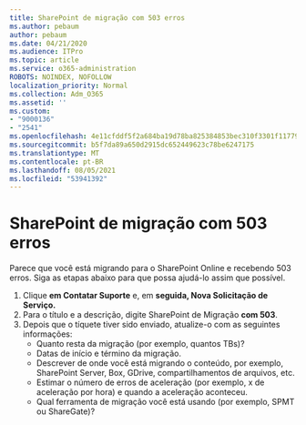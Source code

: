 ```yaml
---
title: SharePoint de migração com 503 erros
ms.author: pebaum
author: pebaum
ms.date: 04/21/2020
ms.audience: ITPro
ms.topic: article
ms.service: o365-administration
ROBOTS: NOINDEX, NOFOLLOW
localization_priority: Normal
ms.collection: Adm_O365
ms.assetid: ''
ms.custom:
- "9000136"
- "2541"
ms.openlocfilehash: 4e11cfddf5f2a684ba19d78ba825384853bec310f3301f1177971c0a04548c05
ms.sourcegitcommit: b5f7da89a650d2915dc652449623c78be6247175
ms.translationtype: MT
ms.contentlocale: pt-BR
ms.lasthandoff: 08/05/2021
ms.locfileid: "53941392"
---
```

# <a name="sharepoint-migration-throttling-with-503-errors"></a>SharePoint de migração com 503 erros

Parece que você está migrando para o SharePoint Online e recebendo 503 erros. Siga as etapas abaixo para que possa ajudá-lo assim que possível.

1. Clique **em Contatar Suporte** e, em **seguida, Nova Solicitação de Serviço.**
2. Para o título e a descrição, digite SharePoint de Migração **com 503**.
3. Depois que o tíquete tiver sido enviado, atualize-o com as seguintes informações:
    - Quanto resta da migração (por exemplo, quantos TBs)?
    - Datas de início e término da migração.
    - Descrever de onde você está migrando o conteúdo, por exemplo, SharePoint Server, Box, GDrive, compartilhamentos de arquivos, etc.
    - Estimar o número de erros de aceleração (por exemplo, x de aceleração por hora) e quando a aceleração aconteceu.
    - Qual ferramenta de migração você está usando (por exemplo, SPMT ou ShareGate)?
